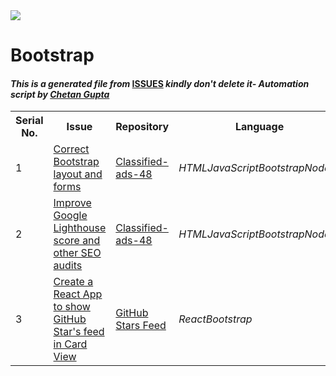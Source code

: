 <!DOCTYPE html>
<html><head><link href="../../.meta/style.css" rel="stylesheet"></head><body><img src="https://github.com/ch8n/Hacktoberfest2021/blob/main/assets/logo.png?raw=true" class="center"><h1>Bootstrap</h1><h4><em>This is a generated file from </em><a href="../../ISSUES.md">ISSUES</a><em> kindly don't delete it</em><em>- Automation script by <a href="https://chetangupta.net/about" target="_blank">Chetan Gupta</a></em></h4><table><tr><th>Serial No.</th><th>Issue</th><th>Repository</th><th>Language</th></tr><tr><td>1</td><td><a href="https://github.com/bacloud14/Classified-ads-48/issues/6" target="_blank">Correct Bootstrap layout and forms</a></td><td><a href="https://github.com/bacloud14/Classified-ads-48/" target="_blank">Classified-ads-48</a></td><td><em>HTML</em><em>JavaScript</em><em>Bootstrap</em><em>Node.js</em></td></tr><tr><td>2</td><td><a href="https://github.com/bacloud14/Classified-ads-48/issues/8" target="_blank">Improve Google Lighthouse score and other SEO audits</a></td><td><a href="https://github.com/bacloud14/Classified-ads-48/" target="_blank">Classified-ads-48</a></td><td><em>HTML</em><em>JavaScript</em><em>Bootstrap</em><em>Node.js</em></td></tr><tr><td>3</td><td><a href="https://github.com/vinitshahdeo/github-stars-feed/issues/12" target="_blank">Create a React App to show GitHub Star's feed in Card View</a></td><td><a href="https://github.com/vinitshahdeo/github-stars-feed" target="_blank">GitHub Stars Feed</a></td><td><em>React</em><em>Bootstrap</em></td></tr></table></body></html>